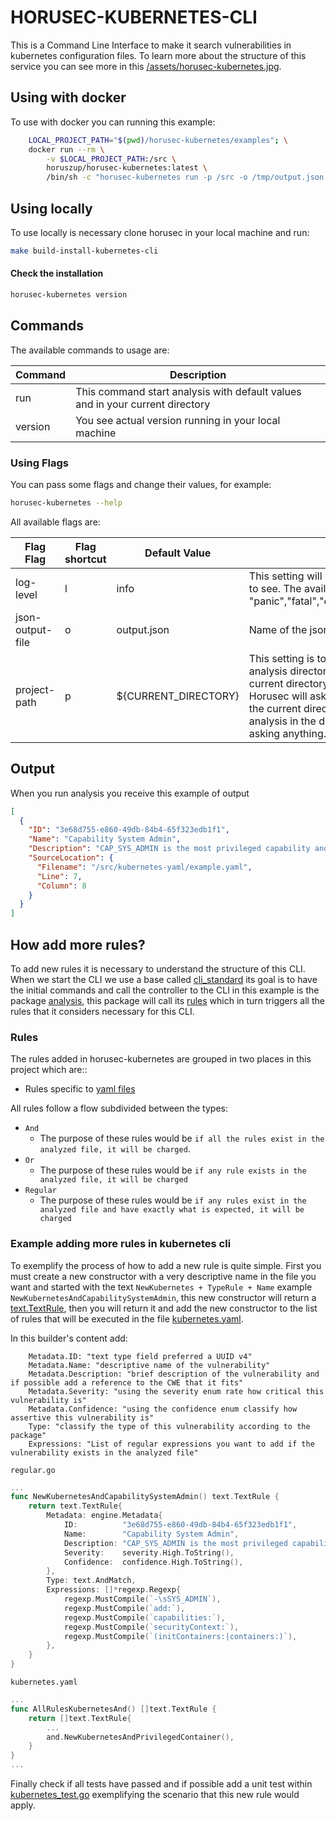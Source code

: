 # HORUSEC-KUBERNETES-CLI
This is a Command Line Interface to make it search vulnerabilities in kubernetes configuration files.
To learn more about the structure of this service you can see more in this <a href="../assets/horusec-kubernetes.jpg">/assets/horusec-kubernetes.jpg</a>.

## Using with docker
To use with docker you can running this example:
```bash
    LOCAL_PROJECT_PATH="$(pwd)/horusec-kubernetes/examples"; \
    docker run --rm \
        -v $LOCAL_PROJECT_PATH:/src \
        horuszup/horusec-kubernetes:latest \
        /bin/sh -c "horusec-kubernetes run -p /src -o /tmp/output.json && cat /tmp/output.json"
```

## Using locally
To use locally is necessary clone horusec in your local machine and run:
```bash
make build-install-kubernetes-cli
```

#### Check the installation
```bash
horusec-kubernetes version
```

## Commands
The available commands to usage are:

| Command | Description |
|---------|-------------|
| run     | This command start analysis with default values and in your current directory |
| version | You see actual version running in your local machine |

### Using Flags
You can pass some flags and change their values, for example:
```bash
horusec-kubernetes --help
```

All available flags are:

| Flag Flag        | Flag shortcut | Default Value        | Description |
|------------------|---------------|----------------------|-------------|
| log-level        | l             | info                 | This setting will define what level of logging I want to see. The available levels are: "panic","fatal","error","warn","info","debug","trace" |
| json-output-file | o             | output.json          | Name of the json file to save result of the analysis |
| project-path     | p             | ${CURRENT_DIRECTORY} | This setting is to know if I want to change the analysis directory and do not want to run in the current directory. If this value is not passed, Horusec will ask if you want to run the analysis in the current directory. If you pass it it will start the analysis in the directory informed by you without asking anything. |

## Output
When you run analysis you receive this example of output
```json
[
  {
    "ID": "3e68d755-e860-49db-84b4-65f323edb1f1",
    "Name": "Capability System Admin",
    "Description": "CAP_SYS_ADMIN is the most privileged capability and should always be avoided.",
    "SourceLocation": {
      "Filename": "/src/kubernetes-yaml/example.yaml",
      "Line": 7,
      "Column": 8
    }
  }
]
```

## How add more rules?
To add new rules it is necessary to understand the structure of this CLI. When we start the CLI we use a base called [cli_standard](/development-kit/pkg/cli_standard) its goal is to have the initial commands and call the controller to the CLI in this example is the package [analysis](/development-kit/pkg/engines/kubernetes/analysis), this package will call its [rules](/development-kit/pkg/engines/kubernetes/analysis) which in turn triggers all the rules that it considers necessary for this CLI.
### Rules
The rules added in horusec-kubernetes are grouped in two places in this project which are::
* Rules specific to [yaml files](/development-kit/pkg/enums/engine/advisories/kubernetes)

All rules follow a flow subdivided between the types:
* `And`
    * The purpose of these rules would be `if all the rules exist in the analyzed file, it will be charged`. 
* `Or`
    * The purpose of these rules would be `if any rule exists in the analyzed file, it will be charged`
* `Regular`
    * The purpose of these rules would be `if any rules exist in the analyzed file and have exactly what is expected, it will be charged`  

### Example adding more rules in kubernetes cli
To exemplify the process of how to add a new rule is quite simple. First you must create a new constructor with a very descriptive name in the file you want and started with the text `NewKubernetes + TypeRule + Name` example `NewKubernetesAndCapabilitySystemAdmin`, this new constructor will return a [text.TextRule](https://github.com/ZupIT/horusec-engine/text), then you will return it and add the new constructor to the list of rules that will be executed in the file [kubernetes.yaml](/development-kit/pkg/enums/engine/advisories/kubernetes/kubernetes.yaml).

In this builder's content add:
```text
    Metadata.ID: "text type field preferred a UUID v4"
    Metadata.Name: "descriptive name of the vulnerability"
    Metadata.Description: "brief description of the vulnerability and if possible add a reference to the CWE that it fits"
    Metadata.Severity: "using the severity enum rate how critical this vulnerability is"
    Metadata.Confidence: "using the confidence enum classify how assertive this vulnerability is"
    Type: "classify the type of this vulnerability according to the package"
    Expressions: "List of regular expressions you want to add if the vulnerability exists in the analyzed file"
```

`regular.go`
```go
...
func NewKubernetesAndCapabilitySystemAdmin() text.TextRule {
	return text.TextRule{
		Metadata: engine.Metadata{
			ID:          "3e68d755-e860-49db-84b4-65f323edb1f1",
			Name:        "Capability System Admin",
			Description: "CAP_SYS_ADMIN is the most privileged capability and should always be avoided.",
			Severity:    severity.High.ToString(),
			Confidence:  confidence.High.ToString(),
		},
		Type: text.AndMatch,
		Expressions: []*regexp.Regexp{
			regexp.MustCompile(`-\sSYS_ADMIN`),
			regexp.MustCompile(`add:`),
			regexp.MustCompile(`capabilities:`),
			regexp.MustCompile(`securityContext:`),
			regexp.MustCompile(`(initContainers:|containers:)`),
		},
	}
}
```

`kubernetes.yaml`
```go
...
func AllRulesKubernetesAnd() []text.TextRule {
	return []text.TextRule{
        ...
		and.NewKubernetesAndPrivilegedContainer(),
	}
}
...
```

Finally check if all tests have passed and if possible add a unit test within [kubernetes_test.go](/development-kit/pkg/enums/engine/advisories/kubernetes/kubernetes_test.go) exemplifying the scenario that this new rule would apply.
